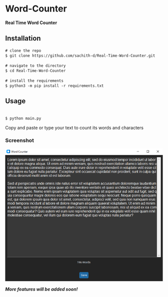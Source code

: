 # Word-Counter

<b>Real Time Word Counter </b><br>

## Installation

```console
# clone the repo
$ git clone https://github.com/sachith-d/Real-Time-Word-Counter.git

# navigate to the directory
$ cd Real-Time-Word-Counter

# install the requirements
$ python3 -m pip install -r requirements.txt
```
## Usage
```console

$ python main.py
```
Copy and paste or type your text to count its words and characters



### Screenshot

<img src="/Images/Capture_1.PNG" width="550px">


***More features will be added soon!***
